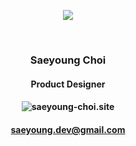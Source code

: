 <div align=center>

<a href="https://hits.seeyoufarm.com"><img src="https://hits.seeyoufarm.com/api/count/incr/badge.svg?url=https%3A%2F%2Fgithub.com%effysogood&count_bg=%23000000&title_bg=%23000000&icon=github.svg&icon_color=%23FFFFFF&title=Github&edge_flat=true"/></a>

<br/>

### Saeyoung Choi 

#### Product Designer

#### ![saeyoung-choi.site](https://www.saeyoung-choi.site)

#### saeyoung.dev@gmail.com


